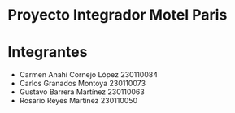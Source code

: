 # Proyecto Integrador Motel Paris

# Integrantes
* Carmen Anahí Cornejo López 230110084
* Carlos Granados Montoya 230110073
* Gustavo Barrera Martínez 230110063
* Rosario Reyes Martínez 230110050